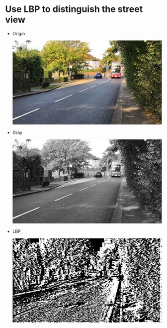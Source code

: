 #  Use LBP to distinguish the street view


- Origin  </p>
![image](https://github.com/luke861117/IMGW/blob/master/HW3/ROAD_1.jpg)



- Gray </p>
![image](https://github.com/luke861117/IMGW/blob/master/HW3/ROAD_1_GRAY.jpg)



- LBP  </p>
![image](https://github.com/luke861117/IMGW/blob/master/HW3/ROAD_1_LBP.jpg)
